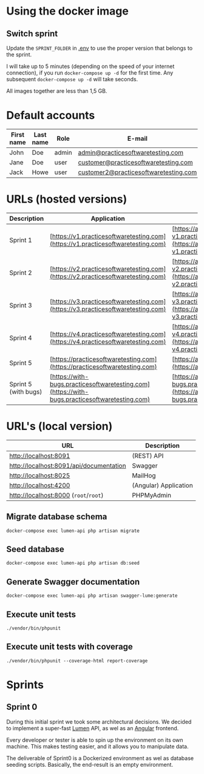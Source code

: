 # Using the docker image

## Switch sprint

Update the `SPRINT_FOLDER` in [.env](.env) to use the proper version that belongs to the sprint.

I will take up to 5 minutes (depending on the speed of your internet connection), if you run `docker-compose up -d` for the first
time. Any subsequent `docker-compose up -d` will take seconds.

All images together are less than 1,5 GB.

# Default accounts

| First name | Last name | Role   | E-mail                                | Password   |
|------------|-----------|--------|---------------------------------------|------------|
| John       | Doe       | admin  | admin@practicesoftwaretesting.com     | welcome01  |
| Jane       | Doe       | user   | customer@practicesoftwaretesting.com  | welcome01  |
| Jack       | Howe      | user   | customer2@practicesoftwaretesting.com | welcome01  |

# URLs (hosted versions)

| Description          | Application                                                                                    | API                                                                                                    | Swagger                                                                                                                  |
|----------------------|------------------------------------------------------------------------------------------------|--------------------------------------------------------------------------------------------------------|--------------------------------------------------------------------------------------------------------------------------|
| Sprint 1             | [https://v1.practicesoftwaretesting.com](https://v1.practicesoftwaretesting.com)               | [https://api-v1.practicesoftwaretesting.com](https://api-v1.practicesoftwaretesting.com)               | [https://api-v1.practicesoftwaretesting.com](https://api-v1.practicesoftwaretesting.com/api/documentation)               |
| Sprint 2             | [https://v2.practicesoftwaretesting.com](https://v2.practicesoftwaretesting.com)               | [https://api-v2.practicesoftwaretesting.com](https://api-v2.practicesoftwaretesting.com)               | [https://api-v2.practicesoftwaretesting.com](https://api-v2.practicesoftwaretesting.com/api/documentation)               |
| Sprint 3             | [https://v3.practicesoftwaretesting.com](https://v3.practicesoftwaretesting.com)               | [https://api-v3.practicesoftwaretesting.com](https://api-v3.practicesoftwaretesting.com)               | [https://api-v3.practicesoftwaretesting.com](https://api-v3.practicesoftwaretesting.com/api/documentation)               |
| Sprint 4             | [https://v4.practicesoftwaretesting.com](https://v4.practicesoftwaretesting.com)               | [https://api-v4.practicesoftwaretesting.com](https://api-v4.practicesoftwaretesting.com)               | [https://api-v4.practicesoftwaretesting.com](https://api-v4.practicesoftwaretesting.com/api/documentation)               |
| Sprint 5             | [https://practicesoftwaretesting.com](https://practicesoftwaretesting.com)                     | [https://api.practicesoftwaretesting.com](https://api.practicesoftwaretesting.com)                     | [https://api.practicesoftwaretesting.com](https://api.practicesoftwaretesting.com/api/documentation)                     |
| Sprint 5 (with bugs) | [https://with-bugs.practicesoftwaretesting.com](https://with-bugs.practicesoftwaretesting.com) | [https://api-with-bugs.practicesoftwaretesting.com](https://api-with-bugs.practicesoftwaretesting.com) | [https://api-with-bugs.practicesoftwaretesting.com](https://api-with-bugs.practicesoftwaretesting.com/api/documentation) |


# URL's (local version)

| URL                                                                                | Description           |
|------------------------------------------------------------------------------------|-----------------------|
| [http://localhost:8091](http://localhost:8091)                                     | (REST) API            |
| [http://localhost:8091/api/documentation](http://localhost:8091/api/documentation) | Swagger               |
| [http://localhost:8025](http://localhost:8025)                                     | MailHog               |
| [http://localhost:4200](http://localhost:4200)                                     | (Angular) Application |
| [http://localhost:8000](http://localhost:8000) (`root`/`root`)                     | PHPMyAdmin            |

## Migrate database schema

`docker-compose exec lumen-api php artisan migrate`

## Seed database

`docker-compose exec lumen-api php artisan db:seed`

## Generate Swagger documentation

`docker-compose exec lumen-api php artisan swagger-lume:generate`

## Execute unit tests

`./vendor/bin/phpunit`

## Execute unit tests with coverage

`./vendor/bin/phpunit --coverage-html report-coverage`


# Sprints

## Sprint 0

During this initial sprint we took some architectural decisions. We decided to implement a
super-fast [Lumen](https://lumen.laravel.com) API, as wel as an [Angular](https://angular.io/) frontend.

Every developer or tester is able to spin up the environment on its own machine. This makes testing easier, and it
allows you to manipulate data.

The deliverable of Sprint0 is a Dockerized environment as wel as database seeding scripts. Basically, the end-result is
an empty environment.
